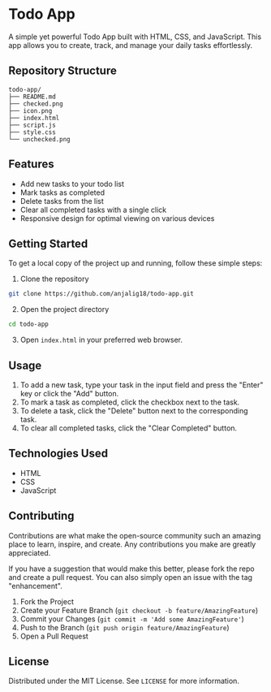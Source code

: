 
# Todo App

A simple yet powerful Todo App built with HTML, CSS, and JavaScript. This app allows you to create, track, and manage your daily tasks effortlessly.

## Repository Structure

```
todo-app/
├── README.md
├── checked.png
├── icon.png
├── index.html
├── script.js
├── style.css
└── unchecked.png
```

## Features

- Add new tasks to your todo list
- Mark tasks as completed
- Delete tasks from the list
- Clear all completed tasks with a single click
- Responsive design for optimal viewing on various devices

## Getting Started

To get a local copy of the project up and running, follow these simple steps:

1. Clone the repository

```sh
git clone https://github.com/anjalig18/todo-app.git
```

2. Open the project directory

```sh
cd todo-app
```

3. Open `index.html` in your preferred web browser.

## Usage

1. To add a new task, type your task in the input field and press the "Enter" key or click the "Add" button.
2. To mark a task as completed, click the checkbox next to the task.
3. To delete a task, click the "Delete" button next to the corresponding task.
4. To clear all completed tasks, click the "Clear Completed" button.

## Technologies Used

- HTML
- CSS
- JavaScript

## Contributing

Contributions are what make the open-source community such an amazing place to learn, inspire, and create. Any contributions you make are greatly appreciated.

If you have a suggestion that would make this better, please fork the repo and create a pull request. You can also simply open an issue with the tag "enhancement".

1. Fork the Project
2. Create your Feature Branch (`git checkout -b feature/AmazingFeature`)
3. Commit your Changes (`git commit -m 'Add some AmazingFeature'`)
4. Push to the Branch (`git push origin feature/AmazingFeature`)
5. Open a Pull Request

## License

Distributed under the MIT License. See `LICENSE` for more information.
```

